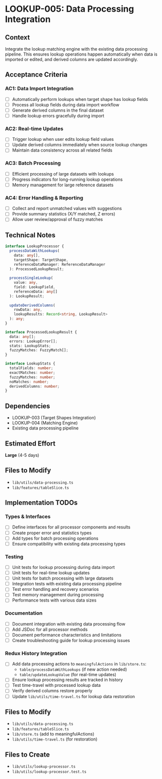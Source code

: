 # LOOKUP-005: Data Processing Integration

## Context

Integrate the lookup matching engine with the existing data processing pipeline. This ensures lookup operations happen automatically when data is imported or edited, and derived columns are updated accordingly.

## Acceptance Criteria

### AC1: Data Import Integration
- [ ] Automatically perform lookups when target shape has lookup fields
- [ ] Process all lookup fields during data import workflow
- [ ] Generate derived columns in the final dataset
- [ ] Handle lookup errors gracefully during import

### AC2: Real-time Updates
- [ ] Trigger lookup when user edits lookup field values
- [ ] Update derived columns immediately when source lookup changes
- [ ] Maintain data consistency across all related fields

### AC3: Batch Processing
- [ ] Efficient processing of large datasets with lookups
- [ ] Progress indicators for long-running lookup operations
- [ ] Memory management for large reference datasets

### AC4: Error Handling & Reporting
- [ ] Collect and report unmatched values with suggestions
- [ ] Provide summary statistics (X/Y matched, Z errors)
- [ ] Allow user review/approval of fuzzy matches

## Technical Notes

```typescript
interface LookupProcessor {
  processDataWithLookups(
    data: any[], 
    targetShape: TargetShape,
    referenceDataManager: ReferenceDataManager
  ): ProcessedLookupResult;
  
  processSingleLookup(
    value: any,
    field: LookupField,
    referenceData: any[]
  ): LookupResult;
  
  updateDerivedColumns(
    rowData: any,
    lookupResults: Record<string, LookupResult>
  ): any;
}

interface ProcessedLookupResult {
  data: any[];
  errors: LookupError[];
  stats: LookupStats;
  fuzzyMatches: FuzzyMatch[];
}

interface LookupStats {
  totalFields: number;
  exactMatches: number;
  fuzzyMatches: number;
  noMatches: number;
  derivedColumns: number;
}
```

## Dependencies
- LOOKUP-003 (Target Shapes Integration)
- LOOKUP-004 (Matching Engine)
- Existing data processing pipeline

## Estimated Effort
**Large** (4-5 days)

## Files to Modify
- `lib/utils/data-processing.ts`
- `lib/features/tableSlice.ts`

## Implementation TODOs

### Types & Interfaces
- [ ] Define interfaces for all processor components and results
- [ ] Create proper error and statistics types
- [ ] Add types for batch processing operations
- [ ] Ensure compatibility with existing data processing types

### Testing
- [ ] Unit tests for lookup processing during data import
- [ ] Unit tests for real-time lookup updates
- [ ] Unit tests for batch processing with large datasets
- [ ] Integration tests with existing data processing pipeline
- [ ] Test error handling and recovery scenarios
- [ ] Test memory management during processing
- [ ] Performance tests with various data sizes

### Documentation
- [ ] Document integration with existing data processing flow
- [ ] Add JSDoc for all processor methods
- [ ] Document performance characteristics and limitations
- [ ] Create troubleshooting guide for lookup processing issues

### Redux History Integration
- [ ] Add data processing actions to `meaningfulActions` in `lib/store.ts`:
  - `table/processDataWithLookups` (if new action needed)
  - `table/updateLookupValue` (for real-time updates)
- [ ] Ensure lookup processing results are tracked in history
- [ ] Test time-travel with processed lookup data
- [ ] Verify derived columns restore properly
- [ ] Update `lib/utils/time-travel.ts` for lookup data restoration

## Files to Modify
- `lib/utils/data-processing.ts`
- `lib/features/tableSlice.ts`
- `lib/store.ts` (add to meaningfulActions)
- `lib/utils/time-travel.ts` (for restoration)

## Files to Create
- `lib/utils/lookup-processor.ts`
- `lib/utils/lookup-processor.test.ts`